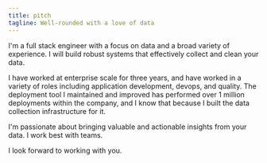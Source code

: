 ```yaml
---
title: pitch
tagline: Well-rounded with a love of data
---
```


I'm a full stack engineer with a focus on data and a broad variety of experience. I will build robust systems that effectively collect and clean your data.

I have worked at enterprise scale for three years, and have worked in a variety of roles including application development, devops, and quality. The deployment tool I maintained and improved has performed over 1 million deployments within the company, and I know that because I built the data collection infrastructure for it.

I'm passionate about bringing valuable and actionable insights from your data. I work best with teams.

I look forward to working with you.
